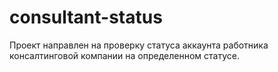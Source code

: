 # consultant-status
Проект направлен на проверку статуса аккаунта работника консалтинговой компании на определенном статусе.
